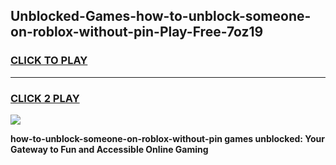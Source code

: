 
## Unblocked-Games-how-to-unblock-someone-on-roblox-without-pin-Play-Free-7oz19
<h3>
<a href="https://premium76.site?title=how-to-unblock-someone-on-roblox-without-pin&ref=23A">CLICK TO PLAY</a></h3>
<hr>

<h3>
<a href="https://premium76.site?title=how-to-unblock-someone-on-roblox-without-pin&ref=23A">CLICK 2 PLAY</a>
  
</h3>

<a href="https://premium76.site?title=how-to-unblock-someone-on-roblox-without-pin&ref=23A"><img src="https://clearcache.store/games.png"></a>


**how-to-unblock-someone-on-roblox-without-pin games unblocked: Your Gateway to Fun and Accessible Online Gaming**
